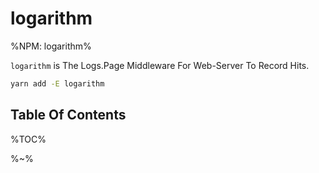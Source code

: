 # logarithm

%NPM: logarithm%

`logarithm` is The Logs.Page Middleware For Web-Server To Record Hits.

```sh
yarn add -E logarithm
```

## Table Of Contents

%TOC%

%~%